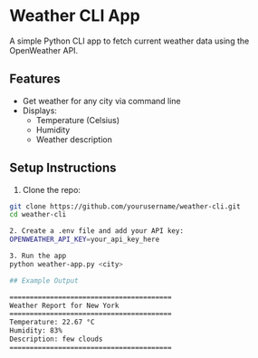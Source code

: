 # Weather CLI App

A simple Python CLI app to fetch current weather data using the OpenWeather API.

## Features
- Get weather for any city via command line
- Displays:
  -  Temperature (Celsius)
  -  Humidity
  -  Weather description

## Setup Instructions

1. Clone the repo:
  ```bash
  git clone https://github.com/yourusername/weather-cli.git
  cd weather-cli

2. Create a .env file and add your API key:
  OPENWEATHER_API_KEY=your_api_key_here

3. Run the app
  python weather-app.py <city>

## Example Output

========================================
 Weather Report for New York
========================================
 Temperature: 22.67 °C
 Humidity: 83%
 Description: few clouds
========================================